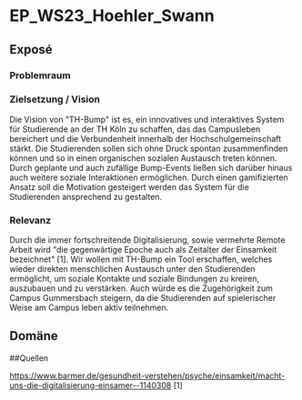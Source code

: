 # EP_WS23_Hoehler_Swann

## Exposé

### Problemraum


### Zielsetzung / Vision

Die Vision von "TH-Bump" ist es, ein innovatives und interaktives System für Studierende an der TH Köln zu schaffen, das das Campusleben bereichert und die Verbundenheit innerhalb der Hochschulgemeinschaft stärkt. Die Studierenden sollen sich ohne Druck spontan zusammenfinden können und so in einen organischen sozialen Austausch treten können. Durch geplante und auch zufällige Bump-Events ließen sich darüber hinaus auch weitere soziale Interaktionen ermöglichen. Durch einen gamifizierten Ansatz soll die Motivation gesteigert werden das System für die Studierenden ansprechend zu gestalten.

### Relevanz

Durch die immer fortschreitende Digitalisierung, sowie vermehrte Remote Arbeit wird "die gegenwärtige Epoche auch als Zeitalter der Einsamkeit bezeichnet" [1]. Wir wollen mit TH-Bump ein Tool erschaffen, welches wieder direkten menschlichen Austausch unter den Studierenden ermöglicht, um soziale Kontakte und soziale Bindungen zu kreiren, auszubauen und zu verstärken. Auch würde es die Zugehörigkeit zum Campus Gummersbach steigern, da die Studierenden auf spielerischer Weise am Campus leben aktiv teilnehmen.

## Domäne


##Quellen

https://www.barmer.de/gesundheit-verstehen/psyche/einsamkeit/macht-uns-die-digitalisierung-einsamer--1140308 [1]
